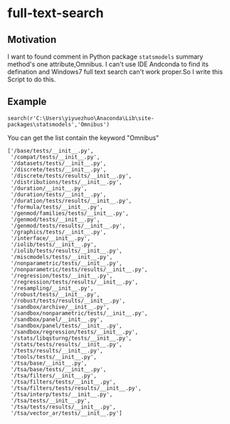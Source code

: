# full-text-search

## Motivation

I want to found comment in Python package ``statsmodels`` summary method's one attribute,Omnibus. I can't use IDE Andconda to find its 
defination and Windows7 full text search can't work proper.So I write this Script to do this.

## Example

    search(r'C:\Users\yiyuezhuo\Anaconda\Lib\site-packages\statsmodels','Omnibus')
    
You can get the list contain the keyword "Omnibus"

    ['/base/tests/__init__.py',
     '/compat/tests/__init__.py',
     '/datasets/tests/__init__.py',
     '/discrete/tests/__init__.py',
     '/discrete/tests/results/__init__.py',
     '/distributions/tests/__init__.py',
     '/duration/__init__.py',
     '/duration/tests/__init__.py',
     '/duration/tests/results/__init__.py',
     '/formula/tests/__init__.py',
     '/genmod/families/tests/__init__.py',
     '/genmod/tests/__init__.py',
     '/genmod/tests/results/__init__.py',
     '/graphics/tests/__init__.py',
     '/interface/__init__.py',
     '/iolib/tests/__init__.py',
     '/iolib/tests/results/__init__.py',
     '/miscmodels/tests/__init__.py',
     '/nonparametric/tests/__init__.py',
     '/nonparametric/tests/results/__init__.py',
     '/regression/tests/__init__.py',
     '/regression/tests/results/__init__.py',
     '/resampling/__init__.py',
     '/robust/tests/__init__.py',
     '/robust/tests/results/__init__.py',
     '/sandbox/archive/__init__.py',
     '/sandbox/nonparametric/tests/__init__.py',
     '/sandbox/panel/__init__.py',
     '/sandbox/panel/tests/__init__.py',
     '/sandbox/regression/tests/__init__.py',
     '/stats/libqsturng/tests/__init__.py',
     '/stats/tests/results/__init__.py',
     '/tests/results/__init__.py',
     '/tools/tests/__init__.py',
     '/tsa/base/__init__.py',
     '/tsa/base/tests/__init__.py',
     '/tsa/filters/__init__.py',
     '/tsa/filters/tests/__init__.py',
     '/tsa/filters/tests/results/__init__.py',
     '/tsa/interp/tests/__init__.py',
     '/tsa/tests/__init__.py',
     '/tsa/tests/results/__init__.py',
     '/tsa/vector_ar/tests/__init__.py']
